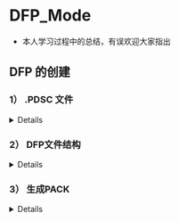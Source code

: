 # DFP_Mode
- 本人学习过程中的总结，有误欢迎大家指出


  
## DFP 的创建

### 1） .PDSC 文件
<details>
  
#### 1.0）介绍

- CMSIS Pack 描述文件（Pack Description File）是 CMSIS-Pack 系统中的核心文件，用于描述和定义一个设备家族包（DFP, Device Family Pack）或其他软件包的内容和结构。
- 它通过 XML 格式来表达，包含关于设备、组件、库、驱动程序、示例代码等的信息，并为开发工具（如 Keil MDK、IAR 等）提供用于集成和管理这些资源的元数据。

#### 1.1）参考文档

- [CMSIS-Pack Components Documentation](https://www.keil.com/pack/doc/CMSIS_Dev/Pack/html/cp_SWComponents.html)
- [CMSIS-Pack DFP Creation Guide](https://www.keil.com/pack/doc/CMSIS_Dev/Pack/html/createPack_DFP.html#:~:text=A%20Software%20Pack%20that%20contains%20a%20%3Cdevices%3E%20element,device%20or%20a%20device%20family%20in%20more%20detail.)

#### 1.2）命名格式

- `Vendor.Name.pdsc`
- `Vendor` 为供应商名，在 `PACK.xsd` 中有登记，开发过程中使用“Generic:5”代替。
- `Name` 为家族名，如芯片 MVCM3 包含 MVCM3100 和 MVCM3200，则 `Name` 为 MVCM3。

#### 1.3）文件格式

##### 1.3.1）结构示例

<details>

```xml
<?xml version="1.0" encoding="UTF-8"?> <!--表示该文件使用 XML 1.0 标准并采用 UTF-8 编码。-->

<package schemaVersion="1.4.0" xmlns:xs="http://www.w3.org/2001/XMLSchema-instance" xs:noNamespaceSchemaLocation="PACK.xsd">
<!--定义整个软件包；指定该 .pdsc 文件所遵循的 CMSIS Pack 描述文件的架构版本；根据URL和PACK.xsd验证XML文档结构是否符合规范-->

    <vendor></vendor>                   <!--供应商-->
    <name></name>                       <!--家族名-->

    <url></url>                         <!--定义包的下载路径（若为空则Pack Installer显示Offline）-->
    <description></description>         <!--描述-->
    <supportContact></supportContact>   <!--联系方式联系方式-->
    <license>Docs/license.txt</license> <!--许可文件-->
    <releases></releases>               <!--发行的版本日期等信息-->
    <keywords></keywords>               <!--搜索用关键词-->

    <devices></devices>                 <!--见1.32)-->
    <conditions></conditions>           <!--见1.32)-->
    <components></components>           <!--见1.32)-->

</package>
```

</details>

##### 1.3.2）关键部分示例：
<details>
  
- 在下面的部分中，将为来自设备供应商MyVendor的虚拟设备族MVCM3创建DFP。
- 设备族由四个成员组成，分为两个子族。
- mvcm3系列的规格如下:  
![loading](asset/MVCM3.png "官方示例")

- 设备信息（devices）
```xml
<devices>
    <family Dfamily="MVCM3 Series" Dvendor="Generic:5">
    <processor Dcore="Cortex-M3" DcoreVersion="r2p1" Dfpu="0" Dmpu="0" Dendian="Little-endian"/>
    <description>
        The MVCM3 device family contains an ARM Cortex-M3 processor, running up to 100 MHz with a versatile set of on-chip peripherals.
    </description>
    <!-- ************************  Sub-family 'MVCM3100'  **************************** -->
    <subFamily DsubFamily="MVCM3100">
        <processor  Dclock="50000000"/>
        <!-- *************************  Device 'MVCM3110'  ***************************** -->
        <device Dname="MVCM3110">
        <memory     name="IROM1"  access="rx"       start="0x00000000"  size="0x4000"     startup="1"   default="1"/>
        <memory     name="IRAM1"  access="rw"       start="0x20000000"  size="0x0800"     init   ="0"   default="1"/>
        </device>
        <!-- *************************  Device 'MVCM3120'  ***************************** -->
        <device Dname="MVCM3120">
        <memory     name="IROM1"  access="rx"        start="0x00000000"  size="0x8000"     startup="1"   default="1"/>
        <memory     name="IRAM1"  access="rx"        start="0x20000000"  size="0x1000"     init   ="0"   default="1"/>
        </device>
    </subFamily>
    <!-- ************************  Sub Family 'MVCM3200'  **************************** -->
    <subFamily DsubFamily="MVCM3200">
        <processor  Dclock="100000000"/>
        <!-- *************************  Device 'MVCM3250'  ***************************** -->
        <device Dname="MVCM3250">
        <memory     name="IROM1"  access="rx"         start="0x00000000"  size="0x4000"     startup="1"   default="1"/>
        <memory     name="IRAM1"  access="rw"         start="0x20000000"  size="0x0800"     init   ="0"   default="1"/>
        </device>
        <!-- *************************  Device 'MVCM3260'  ***************************** -->
        <device Dname="MVCM3260">
        <memory     name="IROM1"  access="rx"         start="0x00000000"  size="0x8000"     startup="1"   default="1"/>
        <memory     name="IRAM1"  access="rw"         start="0x20000000"  size="0x1000"     init   ="0"   default="1"/>
        </device>
    </subFamily>
    </family>
</devices>
```
- 条件（conditions）
```xml
<conditions>
    <condition id="MVCM3 CMSIS-Core">
    <!-- conditions selecting Devices -->
    <description>MyVendor MVCM3 Series devices and CMSIS-Core (Cortex-M)</description>
    <require Cclass="CMSIS" Cgroup="Core"/>
    <require Dvendor="Generic:5" Dname="MVCM3*"/>
    </condition>
    
    <condition id="Startup ARM">
    <description>Startup assembler file for ARMCC</description>
    <require Tcompiler="ARMCC"/>
    </condition>

    <condition id="Startup GCC">
    <description>Startup assembler file for GCC</description>
    <require Tcompiler="GCC"/>
    </condition>

    <condition id="Startup IAR">
    <description>Startup assembler file for IAR</description>
    <require Tcompiler="IAR"/>
    </condition>
</conditions>
```                
- 组件（components）
```xml
<components>
    <component Cclass="Device" Cgroup="Startup" Cversion="0.0.1" condition="MVCM3 CMSIS-Core">
    <description>System Startup for MyVendor MVCM3 Series</description>
    <files>
        <!--  include folder -->
        <file category="include" name="Device/Include/"/>
        <file category="source"  name="Device/Source/ARM/startup_MVCM3.s" attr="config" condition="Startup ARM" version="1.0.0"/>
        <file category="source"  name="Device/Source/GCC/startup_MVCM3.s" attr="config" condition="Startup GCC" version="1.0.0"/>
        <file category="source"  name="Device/Source/IAR/startup_MVCM3.s" attr="config" condition="Startup IAR" version="1.0.0"/>
        <file category="source"  name="Device/Source/system_MVCM3.c"  attr="config" version="1.0.0"/>
    </files>
    </component>
</components>
```

</details>
</details>

### 2） DFP文件结构  
<details>  

#### 2.1）示例：
  
![loading](asset/struct.png "示例结构")

#### 2.2）Device:



- 介绍：放置启动文件（startup_device.s）、系统文件（system_device.c system_device.h）、寄存器文件（device.h）以及库函数等文件。
- 示例：
  
  ![loading](asset/device.png "device")
  ![loading](asset/source.png "source")
  ![loading](asset/include.png "include")
  ![loading](asset/startup.png "startup")

<details>

##### 2.2.1）startup_device.s：

- 设备上电或复位后执行的第一段代码。它负责在硬件复位后初始化堆栈、设置中断向量表、初始化全局和静态变量，并最终跳转到主程序的 main() 函数。

##### 2.2.2）system_device.c：

- 设备初始化的核心文件，负责对系统时钟、外设时钟、内存布局等进行配置。包含了 SystemInit() 函数，该函数在设备启动时被 startup_device.s 调用，进行硬件初始化。

##### 2.2.3）system_device.h：

- 为 system_device.c 中的系统初始化函数提供声明，同时包含一些与系统初始化相关的常量、宏和外部变量声明（如 SystemCoreClock）。

##### 2.2.4）device.h：

- 定义设备的外设寄存器映射、位域、内存地址等内容，使开发者可以通过结构体和宏访问设备外设。
- 可以通过CMSIS提供的SVDConv工具依据你的SVD文件直接生成
- SVDConv的使用：
  - SVDConv ARM_Example.svd --generate=header --fields=struct

</details>

#### 2.3）Flash:

- 参考文档：
  - [Pack with Device Support](https://www.keil.com/pack/doc/CMSIS_Dev/Pack/html/createPack_DFP.html#:~:text=A%20Software%20Pack%20that%20contains%20a%20%3Cdevices%3E%20element,device%20or%20a%20device%20family%20in%20more%20detail.)
  - [Flash Programming](https://www.keil.com/pack/doc/CMSIS_Dev/Pack/html/flashAlgorithm.html)
  - [利用MDK的FLM文件制作通用flash驱动](https://cloud.tencent.com/developer/article/2230443)
  - [从零编写STM32H7的MDK SPI FLASH下载算法](https://mp.weixin.qq.com/s/IpEG3jN-Nx4Dm1ETxNBkgg)
- 示例：
![loading](asset/flash.png "flash")

##### 2.3.1）操作流程：  

<details>

- 1）将以下文件复制到你的 Vendor.Name/Flash下
  - 一般位于Keil_v5\ARM\Flash\_Template路径下（v540版本）
  - 其中的FlashOS.h位于上级目录（v540版本）
![loading](asset/flash0.png "flash0") 
- 2）修改其中的三个工程文件，将“NewDevice”替换为你的设备名
- 3）修改其中的FlashDev.c和FlashPrg.c文件
- 4）通过Keil生成FLM文件

</details>

##### 2.3.2）修改FlashDev.c：  

<details>

- 1）介绍：
  - 定义一个FlashDevice结构体用于描述 Flash 设备的详细特性描述，包括设备的大小、扇区布局、页大小等信息。
  - 为工具提供必要的元数据，以便在进行 Flash 操作（如擦除、编程、读取）时，能够正确处理设备的存储布局。
- 2）示例：
  ```c
    struct FlashDevice const FlashDevice  =  {
       FLASH_DRV_VERS,             // 驱动版本
       "Example Flash",            // 设备名称
       ONCHIP,                     // 设备类型（片上 Flash）
       0x08000000,                 // 起始地址
       0x00100000,                 // 总大小 (1MB)
       256,                        // 页大小
       0,                          // 保留
       0xFF,                       // 擦除后的默认值
       5000,                       // 编程超时（毫秒）
       10000,                      // 擦除超时（毫秒）
       
       // 扇区布局
       0x08000000, 0x1000,    // 每个扇区 4KB
       0x08010000, 0x20000,   // 每个扇区 128KB
       SECTOR_END 
    };
  ```

</details>  

##### 2.3.3）修改FlashPrg.c：  

<details>

- 1）介绍：
  - Keil 环境下的 Flash 编程算法的实现文件，它通过与 Flash 控制器的直接交互来完成擦除、写入、校验等操作。
- 2）示例：
  ```c
  int Init (unsigned long adr, unsigned long clk, unsigned long fnc) {
      // 初始化 Flash 编程设置，如地址和时钟频率
      // 配置寄存器，准备擦除或编程操作
      return 0;
  }
  
  int UnInit (unsigned long fnc) {
      // 反初始化，释放 Flash 资源
      return 0;
  }

  int EraseSector (unsigned long adr) {
      // 擦除指定地址的扇区
      return 0;
  }
  
  int EraseChip (void) {
      //擦除整个 Flash 存储器
      return 0;
  }
  
  int ProgramPage (unsigned long adr, unsigned long sz, unsigned char *buf) {
      // 将数据写入指定的 Flash 页面
      return 0;
  }
  ```
  
</details>
  
##### 2.3.4）生成FLM：  

<details>

- 1）打开Flash文件夹的工程
  ![loading](asset/flash1.png "flash1")
- 2）将输出文件命名为设备名
  ![loading](asset/flash2.png "flash2")
- 3）编译
- 4）在PDSC文件中添加FLM文件的路径,如下：
```xml
<device Dname="MVCM3110">
  <algorithm name="Flash/MVCM3.FLM" start="0x00000000" size="0x4000" default="1"/>
  <memory     name="IROM1"  access="rx"       start="0x00000000"  size="0x4000"     startup="1"   default="1"/>
  <memory     name="IRAM1"  access="rw"       start="0x20000000"  size="0x0800"     init   ="0"   default="1"/>
</device>
``` 
- 5）重新生成pack并导入，在对应的工程中可以看到
  ![loading](asset/flash3.png "表示导入成功")

</details>
  
#### 2.4）SVD:

![loading](asset/svd4.png "架构示意图")
##### 2.4.1）介绍:

<details>

- 定义：SVD（System View Description） 文件是 CMSIS（Common Microcontroller Software Interface Standard） 中的定义的一个 XML 格式的纯文本文件，其包含了芯片内核、芯片所具有的外设以及内核和外设的寄存器的完整描述
- 作用：
  - 生成头文件（device.h）：使用相关工具命令（SVDConv.exe device.svd -o Output -b Output/device.log --generate=header）就可以根据编写的 SVD 文件直接生成芯片的顶级头文件（device.svd --> device.h）
  - 调试 ：SVD 文件最主要的目的是调试时直接显示寄存器的每个比特位的状态。
- 参考文档：
  - [TIH64 之一 编写 TIH64Vx690 的 SVD 文件及使用 SVD 辅助调试_svd 和 sfr文件的区别](https://blog.csdn.net/zcshoucsdn/article/details/127144450)
  - [System View Description](https://www.keil.com/pack/doc/CMSIS_Dev/SVD/html/index.html)

</details>

##### 2.4.2）文件格式:

<details>
  
- 参考文档：
  - [SVD Description (*.svd) Format](https://www.keil.com/pack/doc/CMSIS_Dev/SVD/html/svd_Format_pg.html)
  - [/device element](https://www.keil.com/pack/doc/CMSIS_Dev/SVD/html/elem_device.html)
  - [/device/cpu element](https://www.keil.com/pack/doc/CMSIS_Dev/SVD/html/elem_cpu.html)
  - [/device/peripherals element](https://www.keil.com/pack/doc/CMSIS_Dev/SVD/html/elem_peripherals.html)
  - [/device/peripherals/peripheral/registers element](https://www.keil.com/pack/doc/CMSIS_Dev/SVD/html/elem_registers.html)
  - [Special Elements](https://www.keil.com/pack/doc/CMSIS_Dev/SVD/html/elem_special.html)
- 示例：
  - [SVD File Example](https://www.keil.com/pack/doc/CMSIS_Dev/SVD/html/svd_Example_pg.html)
  - 设备元素结构：
  - ![loading](asset/svd0.png "svd0")
  - 外设元素结构
  - ![loading](asset/svd1.png "svd1")
  
</details>

##### 2.4.3）各元素解析:

- 内容过多，可以参考官方文档
  -  [/device/cpu element](https://www.keil.com/pack/doc/CMSIS_Dev/SVD/html/elem_cpu.html)
  - 以下是部分内容截图

<details>

</details>

</details>

### 3） 生成PACK
<details>

- 脚本介绍：
  - 检查PDSC文件的可用性、复制PDSC文件到文件目录、在文件目录运行PackChk.exe、在工作目录创建一个包文件。它会被称为 Vendor.Name.Version.pack
- 具体步骤：
  - 1）进入DFP文件夹下
  - 2）完善DPSC文件的内容
  - 3）修改gen_pack.sh内的部分内容（具体脚本中有解释）
  - 4）运行脚本（使用git bash打开DFP文件夹并在运行脚本）

</details>
